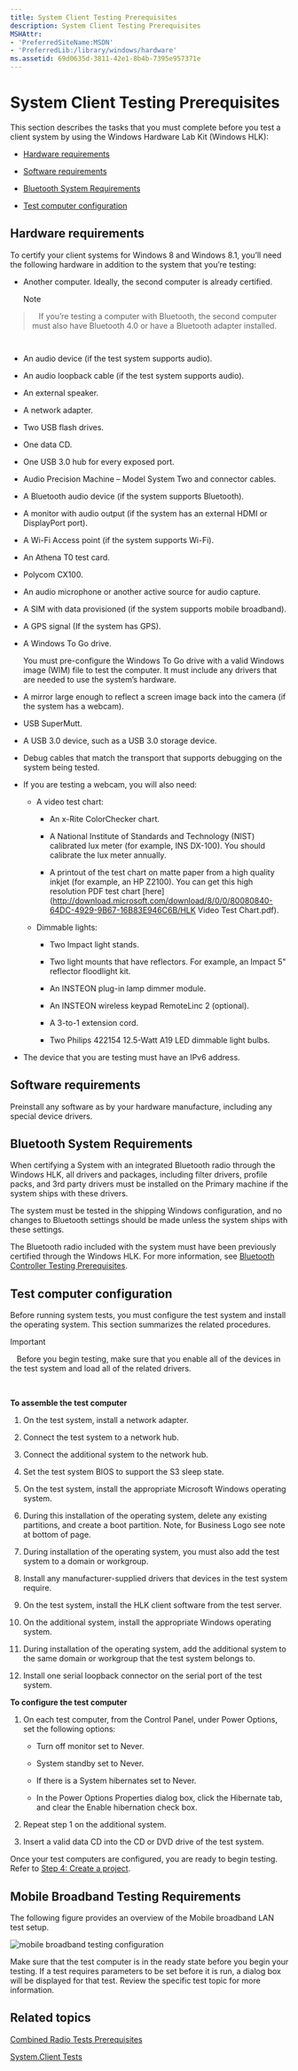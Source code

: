 ```yaml
---
title: System Client Testing Prerequisites
description: System Client Testing Prerequisites
MSHAttr:
- 'PreferredSiteName:MSDN'
- 'PreferredLib:/library/windows/hardware'
ms.assetid: 69d0635d-3811-42e1-8b4b-7395e957371e
---
```


# System Client Testing Prerequisites


This section describes the tasks that you must complete before you test a client system by using the Windows Hardware Lab Kit (Windows HLK):

-   [Hardware requirements](#bkmk-hck-client-hr)

-   [Software requirements](#bkmk-hck-client-sr)

-   [Bluetooth System Requirements](#bkmk-hck-client-br)

-   [Test computer configuration](#bkmk-hck-client-tc)

## <span id="BKMK-HCK-Client-hR"></span><span id="bkmk_hck_client_hr"></span><span id="BKMK_HCK_CLIENT_HR"></span>Hardware requirements


To certify your client systems for Windows 8 and Windows 8.1, you’ll need the following hardware in addition to the system that you’re testing:

-   Another computer. Ideally, the second computer is already certified.

    >[!NOTE]
>  
    If you’re testing a computer with Bluetooth, the second computer must also have Bluetooth 4.0 or have a Bluetooth adapter installed.

     

-   An audio device (if the test system supports audio).

-   An audio loopback cable (if the test system supports audio).

-   An external speaker.

-   A network adapter.

-   Two USB flash drives.

-   One data CD.

-   One USB 3.0 hub for every exposed port.

-   Audio Precision Machine – Model System Two and connector cables.

-   A Bluetooth audio device (if the system supports Bluetooth).

-   A monitor with audio output (if the system has an external HDMI or DisplayPort port).

-   A Wi-Fi Access point (if the system supports Wi-Fi).

-   An Athena T0 test card.

-   Polycom CX100.

-   An audio microphone or another active source for audio capture.

-   A SIM with data provisioned (if the system supports mobile broadband).

-   A GPS signal (If the system has GPS).

-   A Windows To Go drive.

    You must pre-configure the Windows To Go drive with a valid Windows image (WIM) file to test the computer. It must include any drivers that are needed to use the system’s hardware.

-   A mirror large enough to reflect a screen image back into the camera (if the system has a webcam).

-   USB SuperMutt.

-   A USB 3.0 device, such as a USB 3.0 storage device.

-   Debug cables that match the transport that supports debugging on the system being tested.

-   If you are testing a webcam, you will also need:

    -   A video test chart:

        -   An x-Rite ColorChecker chart.

        -   A National Institute of Standards and Technology (NIST) calibrated lux meter (for example, INS DX-100). You should calibrate the lux meter annually.

        -   A printout of the test chart on matte paper from a high quality inkjet (for example, an HP Z2100). You can get this high resolution PDF test chart [here](http://download.microsoft.com/download/8/0/0/80080840-64DC-4929-9B67-16B83E946C6B/HLK Video Test Chart.pdf).

    -   Dimmable lights:

        -   Two Impact light stands.

        -   Two light mounts that have reflectors. For example, an Impact 5" reflector floodlight kit.

        -   An INSTEON plug-in lamp dimmer module.

        -   An INSTEON wireless keypad RemoteLinc 2 (optional).

        -   A 3-to-1 extension cord.

        -   Two Philips 422154 12.5-Watt A19 LED dimmable light bulbs.

-   The device that you are testing must have an IPv6 address.

## <span id="BKMK_HCK_Client_sR"></span><span id="bkmk_hck_client_sr"></span><span id="BKMK_HCK_CLIENT_SR"></span>Software requirements


Preinstall any software as by your hardware manufacture, including any special device drivers.

## <span id="BKMK_HCK_Client_bR"></span><span id="bkmk_hck_client_br"></span><span id="BKMK_HCK_CLIENT_BR"></span>Bluetooth System Requirements


When certifying a System with an integrated Bluetooth radio through the Windows HLK, all drivers and packages, including filter drivers, profile packs, and 3rd party drivers must be installed on the Primary machine if the system ships with these drivers.

The system must be tested in the shipping Windows configuration, and no changes to Bluetooth settings should be made unless the system ships with these settings.

The Bluetooth radio included with the system must have been previously certified through the Windows HLK. For more information, see [Bluetooth Controller Testing Prerequisites](bluetooth-controller-testing-prerequisites.md).

## <span id="BKMK_HCK_Client_tC"></span><span id="bkmk_hck_client_tc"></span><span id="BKMK_HCK_CLIENT_TC"></span>Test computer configuration


Before running system tests, you must configure the test system and install the operating system. This section summarizes the related procedures.

>[!IMPORTANT]
>  
Before you begin testing, make sure that you enable all of the devices in the test system and load all of the related drivers.

 

**To assemble the test computer**

1.  On the test system, install a network adapter.

2.  Connect the test system to a network hub.

3.  Connect the additional system to the network hub.

4.  Set the test system BIOS to support the S3 sleep state.

5.  On the test system, install the appropriate Microsoft Windows operating system.

6.  During this installation of the operating system, delete any existing partitions, and create a boot partition. Note, for Business Logo see note at bottom of page.

7.  During installation of the operating system, you must also add the test system to a domain or workgroup.

8.  Install any manufacturer-supplied drivers that devices in the test system require.

9.  On the test system, install the HLK client software from the test server.

10. On the additional system, install the appropriate Windows operating system.

11. During installation of the operating system, add the additional system to the same domain or workgroup that the test system belongs to.

12. Install one serial loopback connector on the serial port of the test system.

**To configure the test computer**

1.  On each test computer, from the Control Panel, under Power Options, set the following options:

    -   Turn off monitor set to Never.

    -   System standby set to Never.

    -   If there is a System hibernates set to Never.

    -   In the Power Options Properties dialog box, click the Hibernate tab, and clear the Enable hibernation check box.

2.  Repeat step 1 on the additional system.

3.  Insert a valid data CD into the CD or DVD drive of the test system.

Once your test computers are configured, you are ready to begin testing. Refer to [Step 4: Create a project](..\getstarted\step-4-create-a-project.md).

## <span id="Mobile_Broadband_Testing_Requirements"></span><span id="mobile_broadband_testing_requirements"></span><span id="MOBILE_BROADBAND_TESTING_REQUIREMENTS"></span>Mobile Broadband Testing Requirements


The following figure provides an overview of the Mobile broadband LAN test setup.

![mobile broadband testing configuration](images/hck-winb-systemclient-mb-configuration.png)

Make sure that the test computer is in the ready state before you begin your testing. If a test requires parameters to be set before it is run, a dialog box will be displayed for that test. Review the specific test topic for more information.

## <span id="related_topics"></span>Related topics


[Combined Radio Tests Prerequisites](combined-radio-tests-prerequisites.md)

[System.Client Tests](system-client-tests.md)

 

 







